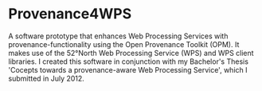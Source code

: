 # Provenance4WPS
A software prototype that enhances Web Processing Services with provenance-functionality using the Open Provenance Toolkit (OPM). It makes use of the 52°North Web Processing Service (WPS) and WPS client libraries. 
I created this software in conjunction with my Bachelor's Thesis 'Cocepts towards a provenance-aware Web Processing Service', which I submitted in July 2012.
 
